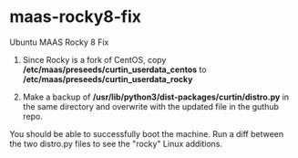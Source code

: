 # maas-rocky8-fix
Ubuntu MAAS Rocky 8 Fix 

1. Since Rocky is a fork of CentOS, copy **/etc/maas/preseeds/curtin_userdata_centos** to  **/etc/maas/preseeds/curtin_userdata_rocky**

2. Make a backup of **/usr/lib/python3/dist-packages/curtin/distro.py** in the same directory and overwrite with the updated file in the guthub repo. 

You should be able to successfully boot the machine. Run a diff between the two distro.py files to see the "rocky" Linux additions. 
